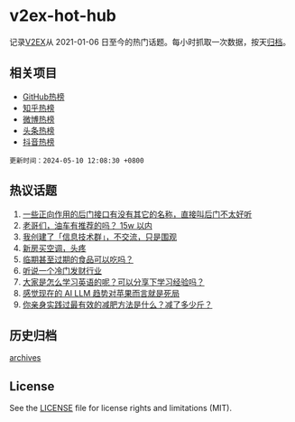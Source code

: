 # v2ex-hot-hub

 记录[V2EX](https://www.v2ex.com/)从 2021-01-06 日至今的热门话题。每小时抓取一次数据，按天[归档](archives)。
 
 ## 相关项目

- [GitHub热榜](https://github.com/snaildev/github-hot-hub)
- [知乎热榜](https://github.com/snaildev/zhihu-hot-hub)
- [微博热榜](https://github.com/snaildev/weibo-hot-hub)
- [头条热榜](https://github.com/snaildev/toutiao-hot-hub)
- [抖音热榜](https://github.com/snaildev/douyin-hot-hub)


 `更新时间：2024-05-10 12:08:30 +0800`

## 热议话题

1. [一些正向作用的后门接口有没有其它的名称，直接叫后门不太好听](https://www.v2ex.com/t/1039147)
1. [老哥们，油车有推荐的吗？ 15w 以内](https://www.v2ex.com/t/1039068)
1. [我创建了「信息技术群」，不交流，只是围观](https://www.v2ex.com/t/1039321)
1. [新房买空调，头疼](https://www.v2ex.com/t/1039261)
1. [临期甚至过期的食品可以吃吗？](https://www.v2ex.com/t/1039118)
1. [听说一个冷门发财行业](https://www.v2ex.com/t/1039339)
1. [大家是怎么学习英语的呢？可以分享下学习经验吗？](https://www.v2ex.com/t/1039301)
1. [感觉现在的 AI LLM 趋势对苹果而言就是死局](https://www.v2ex.com/t/1039330)
1. [你亲身实践过最有效的减肥方法是什么？减了多少斤？](https://www.v2ex.com/t/1039360)

## 历史归档

[archives](archives)

## License

See the [LICENSE](LICENSE) file for license rights and limitations (MIT).
